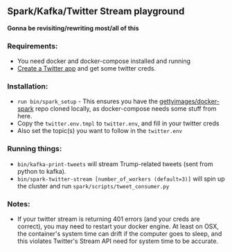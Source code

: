 ## Spark/Kafka/Twitter Stream playground

**Gonna be revisiting/rewriting most/all of this**

### Requirements:
  - You need docker and docker-compose installed and running
  - [Create a Twitter app](https://apps.twitter.com/) and get some twitter creds. 

### Installation:

  - `run bin/spark_setup` - This ensures you have the [gettyimages/docker-spark](https://github.com/gettyimages/docker-spark) 
    repo cloned locally, as docker-compose needs some stuff from here.
  - Copy the `twitter.env.tmpl` to `twitter.env`, and fill in your twitter creds
  - Also set the topic(s) you want to follow in the `twitter.env`

### Running things:

  - `bin/kafka-print-tweets` will stream Trump-related tweets (sent from python to kafka).
  - `bin/spark-twitter-stream [number_of_workers (default=3)]` will spin up the cluster and run `spark/scripts/tweet_consumer.py`


### Notes:
- If your twitter stream is returning 401 errors (and your creds are correct), 
  you may need to restart your docker engine. At least on OSX, the container's system time can drift 
  if the computer goes to sleep, and this violates Twitter's Stream API need for system time to be accurate.

